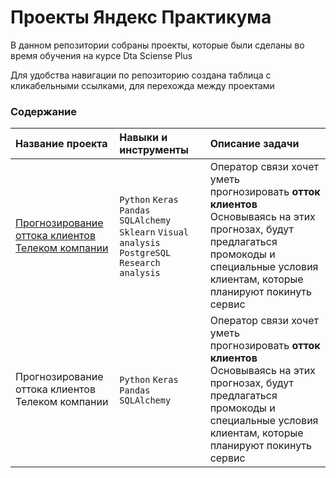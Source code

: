 # Проекты Яндекс Практикума


В данном репозитории собраны проекты, которые были сделаны во время обучения на курсе Dta Sciense Plus

Для удобства навигации по репозиторию создана таблица с кликабельными ссылками, для перехожда между проектами


### Содержание

| Название проекта | Навыки и инструменты | Описание задачи | 
| :-------------------- | :--------------------- |:---------------------------|
| [Прогнозирование оттока клиентов Телеком компании](https://github.com/IgumnovAnton/Yandex_Projects/tree/main/Telecom_Project) | `Python` `Keras` `Pandas` `SQLAlchemy` `Sklearn` `Visual analysis` `PostgreSQL` `Research analysis` | Оператор связи хочет уметь прогнозировать **отток клиентов** Основываясь на этих прогнозах, будут предлагаться промокоды и специальные условия клиентам, которые планируют покинуть сервис |
| Прогнозирование оттока клиентов Телеком компании | `Python` `Keras` `Pandas` `SQLAlchemy` | Оператор связи хочет уметь прогнозировать **отток клиентов** Основываясь на этих прогнозах, будут предлагаться промокоды и специальные условия клиентам, которые планируют покинуть сервис |

